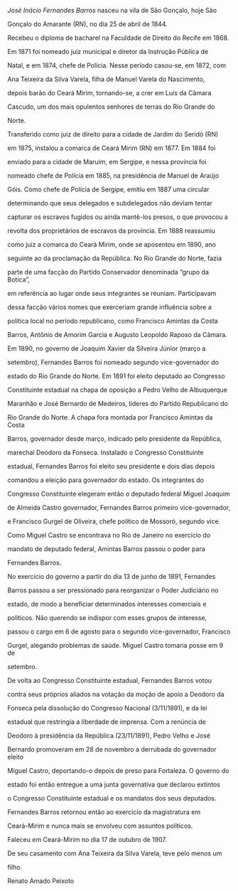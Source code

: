 

*José Inácio Fernandes Barros* nasceu na vila de São Gonçalo, hoje São

Gonçalo do Amarante (RN), no dia 25 de abril de 1844.



Recebeu o diploma de bacharel na Faculdade de Direito do Recife em 1868.

Em 1871 foi nomeado juiz municipal e diretor da Instrução Pública de

Natal, e em 1874, chefe de Polícia. Nesse período casou-se, em 1872, com

Ana Teixeira da Silva Varela, filha de Manuel Varela do Nascimento,

depois barão do Ceará Mirim, tornando-se, a crer em Luís da Câmara

Cascudo, um dos mais opulentos senhores de terras do Rio Grande do

Norte.



Transferido como juiz de direito para a cidade de Jardim do Seridó (RN)

em 1875, instalou a comarca de Ceará Mirim (RN) em 1877. Em 1884 foi

enviado para a cidade de Maruim, em Sergipe, e nessa província foi

nomeado chefe de Polícia em 1885, na presidência de Manuel de Araújo

Góis. Como chefe de Polícia de Sergipe, emitiu em 1887 uma circular

determinando que seus delegados e subdelegados não deviam tentar

capturar os escravos fugidos ou ainda mantê-los presos, o que provocou a

revolta dos proprietários de escravos da província. Em 1888 reassumiu

como juiz a comarca do Ceará Mirim, onde se aposentou em 1890, ano

seguinte ao da proclamação da República. No Rio Grande do Norte, fazia

parte de uma facção do Partido Conservador denominada “grupo da Botica”,

em referência ao lugar onde seus integrantes se reuniam. Participavam

dessa facção vários nomes que exerceriam grande influência sobre a

política local no período republicano, como Francisco Amintas da Costa

Barros, Antônio de Amorim Garcia e Augusto Leopoldo Raposo da Câmara.



Em 1890, no governo de Joaquim Xavier da Silveira Júnior (março a

setembro), Fernandes Barros foi nomeado segundo vice-governador do

estado do Rio Grande do Norte. Em 1891 foi eleito deputado ao Congresso

Constituinte estadual na chapa de oposição a Pedro Velho de Albuquerque

Maranhão e José Bernardo de Medeiros, líderes do Partido Republicano do

Rio Grande do Norte. A chapa fora montada por Francisco Amintas da Costa

Barros, governador desde março, indicado pelo presidente da República,

marechal Deodoro da Fonseca. Instalado o Congresso Constituinte

estadual, Fernandes Barros foi eleito seu presidente e dois dias depois

comandou a eleição para governador do estado. Os integrantes do

Congresso Constituinte elegeram então o deputado federal Miguel Joaquim

de Almeida Castro governador, Fernandes Barros primeiro vice-governador,

e Francisco Gurgel de Oliveira, chefe político de Mossoró, segundo vice.

Como Miguel Castro se encontrava no Rio de Janeiro no exercício do

mandato de deputado federal, Amintas Barros passou o poder para

Fernandes Barros.



No exercício do governo a partir do dia 13 de junho de 1891, Fernandes

Barros passou a ser pressionado para reorganizar o Poder Judiciário no

estado, de modo a beneficiar determinados interesses comerciais e

políticos. Não querendo se indispor com esses grupos de interesse,

passou o cargo em 6 de agosto para o segundo vice-governador, Francisco

Gurgel, alegando problemas de saúde. Miguel Castro tomaria posse em 9 de

setembro.



De volta ao Congresso Constituinte estadual, Fernandes Barros votou

contra seus próprios aliados na votação da moção de apoio a Deodoro da

Fonseca pela dissolução do Congresso Nacional (3/11/1891), e da lei

estadual que restringia a liberdade de imprensa. Com a renúncia de

Deodoro à presidência da República (23/11/1891), Pedro Velho e José

Bernardo promoveram em 28 de novembro a derrubada do governador eleito

Miguel Castro, deportando-o depois de preso para Fortaleza. O governo do

estado foi então entregue a uma junta governativa que declarou extintos

o Congresso Constituinte estadual e os mandatos dos seus deputados.

Fernandes Barros retornou então ao exercício da magistratura em

Ceará-Mirim e nunca mais se envolveu com assuntos políticos.



Faleceu em Ceará-Mirim no dia 17 de outubro de 1907.



De seu casamento com Ana Teixeira da Silva Varela, teve pelo menos um

filho.



Renato Amado Peixoto



